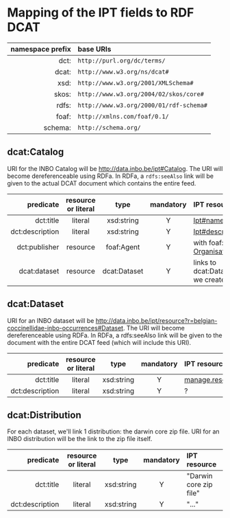 # Mapping of the IPT fields to RDF DCAT

| namespace prefix | base URIs |
|----:|:----|
| dct:| `http://purl.org/dc/terms/` |
| dcat:| `http://www.w3.org/ns/dcat#`|
| xsd:| `http://www.w3.org/2001/XMLSchema#`|
| skos:| `http://www.w3.org/2004/02/skos/core#`|
| rdfs:| `http://www.w3.org/2000/01/rdf-schema#`|
| foaf:| `http://xmlns.com/foaf/0.1/`|
| schema:| `http://schema.org/`|

## dcat:Catalog

URI for the INBO Catalog will be http://data.inbo.be/ipt#Catalog. The URI will become dereferenceable using RDFa. In RDFa, a `rdfs:seeAlso` link will be given to the actual DCAT document which contains the entire feed.

| predicate | resource or literal | type | mandatory | IPT resource |
|---:|:---:|:---:|:---:|:---|
|dct:title|literal|xsd:string|Y|[Ipt#name](https://github.com/gbif/ipt/blob/master/src/main/java/org/gbif/ipt/model/AgentBase.java#L26)|
|dct:description|literal|xsd:string|Y|[Ipt#description](https://github.com/gbif/ipt/blob/master/src/main/java/org/gbif/ipt/model/Ipt.java#L48)|
|dct:publisher|resource|foaf:Agent|Y|with foaf:name [Organisation#name](https://github.com/gbif/ipt/blob/master/src/main/java/org/gbif/ipt/model/AgentBase.java#L26)|
|dcat:dataset|resource|dcat:Dataset|Y|links to dcat:Dataset URIs we create|

## dcat:Dataset

URI for an INBO dataset will be http://data.inbo.be/ipt/resource?r=belgian-coccinellidae-inbo-occurrences#Dataset. The URI will become dereferenceable using RDFa. In RDFa, a rdfs:seeAlso link will be given to the document with the entire DCAT feed (which will include this URI).

| predicate |  resource or literal | type | mandatory | IPT resource |
|---:|:---:|:---:|:---:|:---|
|dct:title|literal|xsd:string|Y|[manage.resource.create.title](https://github.com/gbif/ipt/blob/e478aa2fd68926cb1df89ab0bf5b4eae17933d0a/src/main/resources/ApplicationResources_en.properties#L701)|
|dct:description|literal|xsd:string|Y|?|

## dcat:Distribution
For each dataset, we'll link 1 distribution: the darwin core zip file. URI for an INBO distribution will be the link to the zip file itself.

| predicate |  resource or literal | type | mandatory | IPT resource |
|---:|:---:|:---:|:---:|:---|
|dct:title|literal|xsd:string|Y|"Darwin core zip file"|
|dct:description|literal|xsd:string|Y|"..."|



